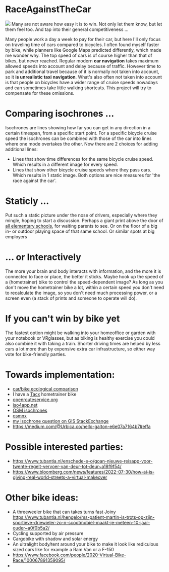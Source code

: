 # RaceAgainstTheCar

<img src="https://repository-images.githubusercontent.com/145345464/710bf900-7a04-11eb-8f2f-e5b9ec73c6b2">
Many are not aware how easy it is to win. Not only let them know, but let them feel too. And tap into their general competitiveness ...

Many people work a day a week to pay for their car, but here I'll only focus on traveling time of cars compared to bicycles.
I often found myself faster by bike, while planners like Google Maps predicted differently, which made me wonder why.
The top speed of cars is of course higher than that of bikes, but never reached. Regular modern <b>car navigation</b> takes maximum allowed speeds into account and delay because of traffic. However time to park and additional travel because of it is normally not taken into account, so it <b>is unrealistic taxi navigation</b>. What's also often not taken into account is that people on bicycles have a wider range of cruise speeds nowadays and can sometimes take little walking shortcuts. This project will try to compensate for these omissions.

Comparing isochrones ...
========================
Isochrones are lines showing how far you can get in any direction in a certain timespan, from a specific start point.
For a specific bicycle cruise speed the isochrones can be combined with those of the car into lines where one mode overtakes the other. Now there are 2 choices for adding additional lines:
- Lines that show time differences for the same bicycle cruise speed. Which results in a different image for every speed.
- Lines that show other bicycle cruise speeds where they pass cars. Which results in 1 static image.
Both options are nice measures for 'the race against the car'.

Staticly ...
=============
Put such a static picture under the nose of drivers, especially where they mingle, hoping to start a discussion. Perhaps a giant print above the door of <a href="https://duo.nl/open_onderwijsdata/primair-onderwijs/scholen-en-adressen/">all elementary schools</a>, for waiting parents to see. Or on the floor of a big in- or outdoor playing space of that same school. Or similar spots at big employers

... or Interactively
====================
The more your brain and body interacts with information, and the more it is connected to face or place, the better it sticks. Maybe hook up the speed of a (hometrainer) bike to control the speed-dependent image? As long as you don't move the hometrainer bike a lot, within a certain speed you don't need to recalculate the image, so you don't need much processing power, or a screen even (a stack of prints and someone to operate will do).


If you can't win by bike yet
============================
The fastest option might be walking into your homeoffice or garden with your notebook or VRglasses, but as biking is healthy exercise you could also combine it with taking a train. Shorter driving times are helped by less cars a lot more than by expensive extra car infrastructure, so either way vote for bike-friendly parties.

Towards implementation:
=======================
- [car/bike ecological comparison](https://www.omnicalculator.com/ecology/car-vs-bike)
- I have a [Tacx](https://tacx.com/) hometrainer bike
- [openrouteservice.org](https://openrouteservice.org/)
- [iso4app.net](https://www.iso4app.net/net/)
- [OSM isochrones](https://wiki.openstreetmap.org/wiki/Isochrone)
- [osmnx](https://osmnx.readthedocs.io/en/stable/)
- [my isochrone question on GIS StackExchange](https://gis.stackexchange.com/questions/389494/how-to-osm-isochrone-center-transportmode-maxspeed-time-color-transparency)
- https://medium.com/@Urbica.co/hello-galton-e6e07a7164b7#effa

Possible interested parties:
============================
- https://www.tubantia.nl/enschede-e-o/goan-nieuwe-reisapp-voor-twente-regelt-vervoer-van-deur-tot-deur~a18f9f54/
- https://www.bloomberg.com/news/features/2022-07-30/how-ai-is-giving-real-world-streets-a-virtual-makeover

Other bike ideas:
=================
- A threeweeler bike that can takes turns fast Joiny https://www.tubantia.nl/hengelo/ms-patient-martin-is-trots-op-zijn-sportieve-driewieler-zo-n-scootmobiel-maakt-je-meteen-10-jaar-ouder~a0f0b5a2/
- Cycling supported by air pressure
- Cargobike with shadow and solar energy
- An ultralight body/tent around your bike to make it look like rediculous sized cars like for example a Ram Van or a F-150
- https://www.facebook.com/people/2020-Virtual-Bike-Race/100067891359095/
- 
